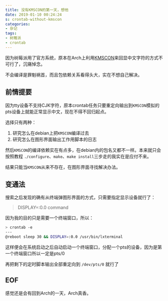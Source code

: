 ```yaml
---
title: 没有KMSCON的第一天，想他
date: 2019-01-10 00:24:24
s: crontab-without-kmscon
categories:
- 杂记
tags:
- 树莓派
- crontab
---
```


因为树莓派用了官方系统，原本在Arch上利用[KMSCON](https://wiki.archlinux.org/index.php/KMSCON)来回显中文字符的方式不可行了，沉痛悼念。

不会编译是罪魁祸首，而且包依赖关系看得头大，实在不想自己解决。
<!-- more -->
## 前情提要

因为tty设备不支持CJK字符，原本crontab任务只要重定向输出到`KMSCON`模拟的pts设备上就能正常显示中文，现在不得不回归起点。

选择只有两种：

1. 研究怎么在debian上把`KMSCON`编译过去
2. 研究怎么在图形界面输出工作用脚本的日志

然后`KMSCON`的编译依赖实在有点多，在debian内的包名又都不一样。本来就只会按照教程 `./configure`、`make`、`make install`三步走的我实在是应付不来。

结果只能当`KMSCON`从来不存在，在图形界面寻找解决办法。

## 变通法

搜索之后发现的确有从终端弹图形界面的方式，只需要指定显示设备就行了：

> DISPLAY=:0.0 command

因为我的目的只是需要一个终端窗口，所以：

```bash
> crontab -e
---
@reboot sleep 30 && DISPLAY=:0.0 /usr/bin/lxterminal
```

这样便会在系统启动之后自动启动一个终端窗口，分配一个pts的设备，因为是第一个终端窗口所以一定是pts/0

再把剩下的定时脚本输出全部重定向到 `/dev/pts/0` 就行了

## EOF
感觉还是会有回到Arch的一天，Arch真香。